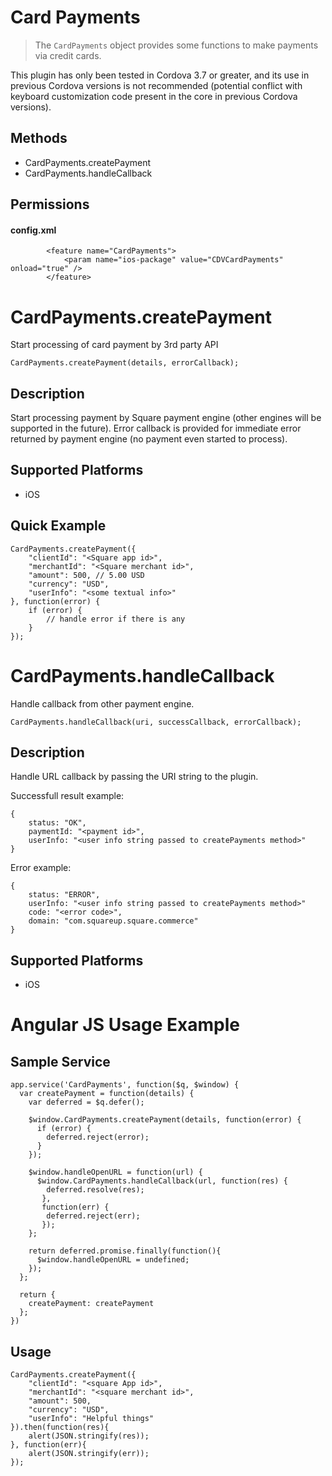 Card Payments
======

> The `CardPayments` object provides some functions to make payments via credit cards.

This plugin has only been tested in Cordova 3.7 or greater, and its use in previous Cordova versions is not recommended (potential conflict with keyboard customization code present in the core in previous Cordova versions). 

Methods
-------

- CardPayments.createPayment
- CardPayments.handleCallback

Permissions
-----------

#### config.xml

            <feature name="CardPayments">
                <param name="ios-package" value="CDVCardPayments" onload="true" />
            </feature>

CardPayments.createPayment
=================

Start processing of card payment by 3rd party API

    CardPayments.createPayment(details, errorCallback);

Description
-----------

Start processing payment by Square payment engine (other engines will be supported in the future).
Error callback is provided for immediate error returned by payment engine (no payment even started to process).


Supported Platforms
-------------------

- iOS

Quick Example
-------------

    CardPayments.createPayment({
        "clientId": "<Square app id>",
        "merchantId": "<Square merchant id>",
        "amount": 500, // 5.00 USD
        "currency": "USD",
        "userInfo": "<some textual info>"
    }, function(error) {
        if (error) {
            // handle error if there is any
        }
    });

CardPayments.handleCallback
=================

Handle callback from other payment engine.

    CardPayments.handleCallback(uri, successCallback, errorCallback);

Description
-----------

Handle URL callback by passing the URI string to the plugin.

Successfull result example:

    {
        status: "OK",
        paymentId: "<payment id>",
        userInfo: "<user info string passed to createPayments method>"
    }

Error example:

    {
        status: "ERROR",
        userInfo: "<user info string passed to createPayments method>"
        code: "<error code>",
        domain: "com.squareup.square.commerce"
    }

Supported Platforms
-------------------

- iOS

Angular JS Usage Example
======

Sample Service
-------------------

    app.service('CardPayments', function($q, $window) {
      var createPayment = function(details) {
        var deferred = $q.defer();

        $window.CardPayments.createPayment(details, function(error) {
          if (error) {
            deferred.reject(error);
          }
        });

        $window.handleOpenURL = function(url) {
          $window.CardPayments.handleCallback(url, function(res) {
            deferred.resolve(res);
           },
           function(err) {
            deferred.reject(err);
           });
        };

        return deferred.promise.finally(function(){
          $window.handleOpenURL = undefined;
        });
      };

      return {
        createPayment: createPayment
      };
    })

Usage
-------------------

    CardPayments.createPayment({
        "clientId": "<square App id>",
        "merchantId": "<square merchant id>",
        "amount": 500,
        "currency": "USD",
        "userInfo": "Helpful things"
    }).then(function(res){
        alert(JSON.stringify(res));
    }, function(err){
        alert(JSON.stringify(err));
    });